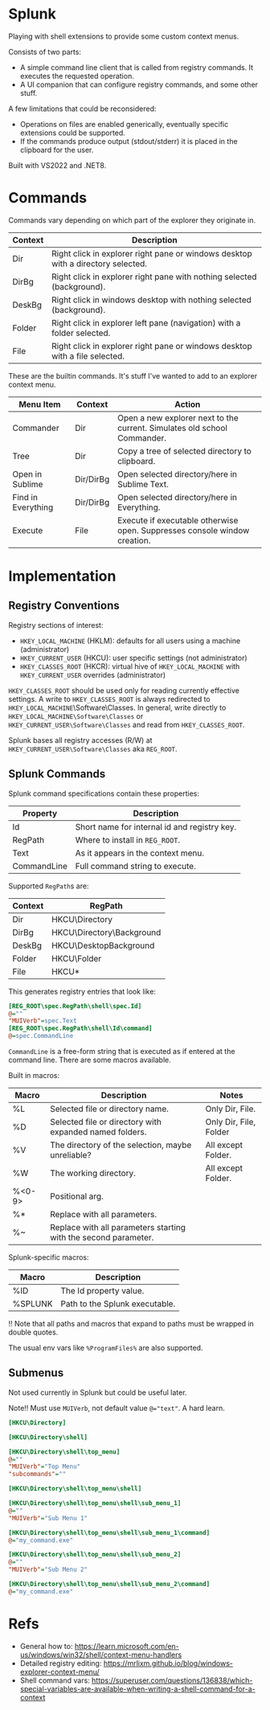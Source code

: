 
# Splunk
Playing with shell extensions to provide some custom context menus.

Consists of two parts:
- A simple command line client that is called from registry commands. It executes the requested operation.
- A UI companion that can configure registry commands, and some other stuff.

A few limitations that could be reconsidered:
- Operations on files are enabled generically, eventually specific extensions could be supported.
- If the commands produce output (stdout/stderr) it is placed in the clipboard for the user.

Built with VS2022 and .NET8.

# Commands

Commands vary depending on which part of the explorer they originate in.

| Context   | Description |
| -------   | ----------- |
| Dir       | Right click in explorer right pane or windows desktop with a directory selected.|
| DirBg     | Right click in explorer right pane with nothing selected (background).|
| DeskBg    | Right click in windows desktop with nothing selected (background).|
| Folder    | Right click in explorer left pane (navigation) with a folder selected.|
| File      | Right click in explorer right pane or windows desktop with a file selected.|


These are the builtin commands. It's stuff I've wanted to add to an explorer context menu.

| Menu Item          | Context   | Action |
| ---------          | ------    | ------ |
| Commander          | Dir       | Open a new explorer next to the current. Simulates old school Commander. |
| Tree               | Dir       | Copy a tree of selected directory to clipboard. |
| Open in Sublime    | Dir/DirBg | Open selected directory/here in Sublime Text. |
| Find in Everything | Dir/DirBg | Open selected directory/here in Everything. |
| Execute            | File      | Execute if executable otherwise open. Suppresses console window creation. |


# Implementation

## Registry Conventions

Registry sections of interest:
- `HKEY_LOCAL_MACHINE` (HKLM): defaults for all users using a machine (administrator)
- `HKEY_CURRENT_USER` (HKCU): user specific settings (not administrator)
- `HKEY_CLASSES_ROOT` (HKCR): virtual hive of `HKEY_LOCAL_MACHINE` with `HKEY_CURRENT_USER` overrides (administrator)

`HKEY_CLASSES_ROOT` should be used only for reading currently effective settings. A write to `HKEY_CLASSES_ROOT` is
always redirected to `HKEY_LOCAL_MACHINE`\Software\Classes. In general, write directly to 
`HKEY_LOCAL_MACHINE\Software\Classes` or `HKEY_CURRENT_USER\Software\Classes` and read from `HKEY_CLASSES_ROOT`.

Splunk bases all registry accesses (R/W) at `HKEY_CURRENT_USER\Software\Classes` aka `REG_ROOT`.


## Splunk Commands

Splunk command specifications contain these properties:

| Property      | Description |
| --------      | ----------- |
| Id            | Short name for internal id and registry key.|
| RegPath       | Where to install in `REG_ROOT`.|
| Text          | As it appears in the context menu.|
| CommandLine   | Full command string to execute.|


Supported `RegPath`s are:

| Context   | RegPath               |
| -------   | -------               |
| Dir       | HKCU\Directory             |
| DirBg     | HKCU\Directory\Background  |
| DeskBg    | HKCU\DesktopBackground     |
| Folder    | HKCU\Folder                |
| File      | HKCU\*                     |



This generates registry entries that look like:
```ini
[REG_ROOT\spec.RegPath\shell\spec.Id]
@=""
"MUIVerb"=spec.Text
[REG_ROOT\spec.RegPath\shell\Id\command]
@=spec.CommandLine
```

`CommandLine` is a free-form string that is executed as if entered at the command line.
There are some macros available.

Built in macros:

| Macro     | Description | Notes |
| ----      | ----------- | ----- |
| %L        | Selected file or directory name. | Only Dir, File. | 
| %D        | Selected file or directory with expanded named folders. | Only Dir, File, Folder |
| %V        | The directory of the selection, maybe unreliable? | All except Folder. | 
| %W        | The working directory. | All except Folder. |
| %<0-9>    | Positional arg. |  |
| %*        | Replace with all parameters. |  |
| %~        | Replace with all parameters starting with the second parameter. |  |


Splunk-specific macros:

| Macro     | Description |
| ----      | ----------- |
| %ID       | The Id property value. |
| %SPLUNK   | Path to the Splunk executable. |

!! Note that all paths and macros that expand to paths must be wrapped in double quotes.

The usual env vars like `%ProgramFiles%` are also supported.

## Submenus

Not used currently in Splunk but could be useful later.

Note!! Must use `MUIVerb`, not default value `@="text"`. A hard learn.

```ini
[HKCU\Directory]

[HKCU\Directory\shell]

[HKCU\Directory\shell\top_menu]
@=""
"MUIVerb"="Top Menu"
"subcommands"=""

[HKCU\Directory\shell\top_menu\shell]

[HKCU\Directory\shell\top_menu\shell\sub_menu_1]
@=""
"MUIVerb"="Sub Menu 1"

[HKCU\Directory\shell\top_menu\shell\sub_menu_1\command]
@="my_command.exe"

[HKCU\Directory\shell\top_menu\shell\sub_menu_2]
@=""
"MUIVerb"="Sub Menu 2"

[HKCU\Directory\shell\top_menu\shell\sub_menu_2\command]
@="my_command.exe"
```

# Refs

- General how to: https://learn.microsoft.com/en-us/windows/win32/shell/context-menu-handlers
- Detailed registry editing: https://mrlixm.github.io/blog/windows-explorer-context-menu/
- Shell command vars: https://superuser.com/questions/136838/which-special-variables-are-available-when-writing-a-shell-command-for-a-context
